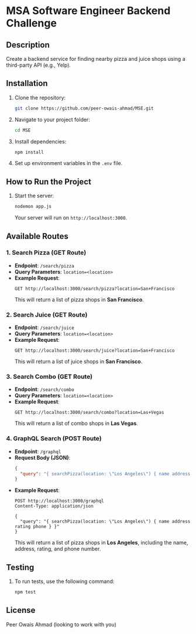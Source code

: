 # MSA Software Engineer Backend Challenge

## Description
Create a backend service for finding nearby pizza and juice shops using a third-party API (e.g., Yelp).

## Installation

1. Clone the repository:
    ```bash
    git clone https://github.com/peer-owais-ahmad/MSE.git
    ```

2. Navigate to your project folder:
    ```bash
    cd MSE
    ```

3. Install dependencies:
    ```bash
    npm install
    ```

4. Set up environment variables in the `.env` file.

## How to Run the Project

1. Start the server:
    ```bash
    nodemon app.js
    ```
    Your server will run on `http://localhost:3000`.

## Available Routes

### 1. **Search Pizza (GET Route)**

- **Endpoint**: `/search/pizza`
- **Query Parameters**: `location=<location>`
- **Example Request**:
    ```http
    GET http://localhost:3000/search/pizza?location=San+Francisco
    ```
    This will return a list of pizza shops in **San Francisco**.

### 2. **Search Juice (GET Route)**

- **Endpoint**: `/search/juice`
- **Query Parameters**: `location=<location>`
- **Example Request**:
    ```http
    GET http://localhost:3000/search/juice?location=San+Francisco
    ```
    This will return a list of juice shops in **San Francisco**.

### 3. **Search Combo (GET Route)**

- **Endpoint**: `/search/combo`
- **Query Parameters**: `location=<location>`
- **Example Request**:
    ```http
    GET http://localhost:3000/search/combo?location=Las+Vegas
    ```
    This will return a list of combo shops in **Las Vegas**.

### 4. **GraphQL Search (POST Route)**

- **Endpoint**: `/graphql`
- **Request Body (JSON)**:
    ```json
    {
      "query": "{ searchPizza(location: \"Los Angeles\") { name address rating phone } }"
    }
    ```
- **Example Request**:
    ```http
    POST http://localhost:3000/graphql
    Content-Type: application/json
    
    {
      "query": "{ searchPizza(location: \"Los Angeles\") { name address rating phone } }"
    }
    ```
    This will return a list of pizza shops in **Los Angeles**, including the name, address, rating, and phone number.

## Testing

1. To run tests, use the following command:
    ```bash
    npm test
    ```

## License
Peer Owais Ahmad (looking to work with you)
